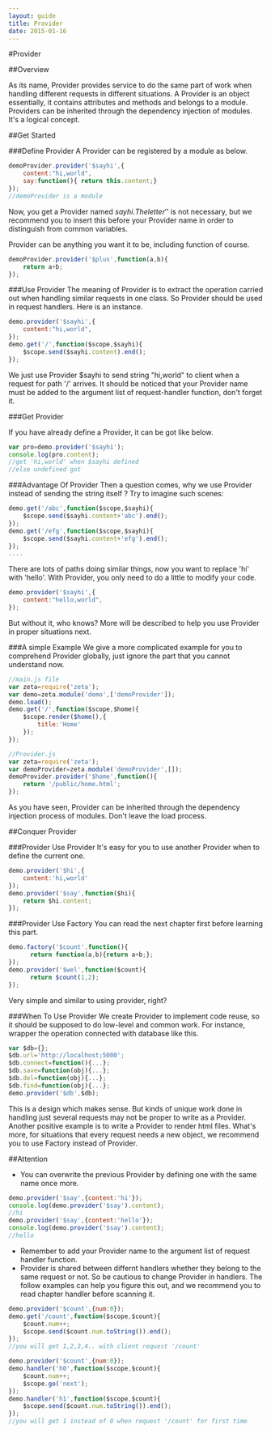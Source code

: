 ```yaml
---
layout: guide
title: Provider 
date: 2015-01-16
---
```

#Provider

##Overview

As its name, Provider provides service to do the same part of work when handling different requests in different situations. A Provider is an object essentially, it contains attributes and methods and belongs to a module. Providers can be inherited through the dependency injection of modules.  It's a logical concept.

##Get  Started

###Define Provider
A Provider can be registered by a module as below.

~~~js
demoProvider.provider('$sayhi',{
    content:"hi,world",
    say:function(){ return this.content;}
});
//demoProvider is a module
~~~
Now, you get a Provider named $sayhi. The letter '$' is not necessary, but we recommend you to insert this before your Provider name in order to distinguish from common variables.

Provider can be anything you want it to be, including function of course.

~~~js
demoProvider.provider('$plus',function(a,b){
    return a+b;
});
~~~

###Use Provider
The meaning of Provider is to extract the operation carried out when handling similar requests in one class. So Provider should be used in request handlers. Here is an instance.

~~~js
demo.provider('$sayhi',{
    content:"hi,world",
});
demo.get('/',function($scope,$sayhi){
    $scope.send($sayhi.content).end();
});
~~~

We just use Provider $sayhi to send string "hi,world" to client when a request for path '/' arrives.  It should be noticed that your Provider name must be added to the argument list of request-handler function, don't forget it.

###Get Provider

If you have already define a Provider, it can be got like below.

~~~js
var pro=demo.provider('$sayhi');
console.log(pro.content);
//get 'hi,world' when $sayhi defined
//else undefined got
~~~

###Advantage Of Provider
Then a question comes, why we use Provider instead of sending the string itself ? Try to imagine such scenes:

~~~js
demo.get('/abc',function($scope,$sayhi){
    $scope.send($sayhi.content+'abc').end();
});
demo.get('/efg',function($scope,$sayhi){
    $scope.send($sayhi.content+'efg').end();
});
....
~~~

There are lots of paths doing similar things, now you want to replace 'hi' with 'hello'. With Provider, you only need to do a little to modify your code.

~~~js
demo.provider('$sayhi',{
    content:"hello,world",
});
~~~

But without it, who knows? More will be described to help you use Provider in proper situations next.

###A simple Example
We give a more complicated example for you to comprehend Provider globally, just ignore the part that you cannot understand now.

~~~js
//main.js file
var zeta=require('zeta');
var demo=zeta.module('demo',['demoProvider']);
demo.load();
demo.get('/',function($scope,$home){
    $scope.render($home(),{
        title:'Home'
    });
});
~~~

~~~js
//Provider.js
var zeta=require('zeta');
var demoProvider=zeta.module('demoProvider',[]);
demoProvider.provider('$home',function(){
    return '/public/home.html';
});
~~~

As you have seen, Provider can be inherited through the dependency injection process of modules. Don't leave the load process.

##Conquer Provider

###Provider Use Provider
It's easy for you to use another Provider when to define the current one.

~~~js
demo.provider('$hi',{
    content:'hi,world'
});
demo.provider('$say',function($hi){
    return $hi.content;
});
~~~

###Provider Use Factory
You can read the next chapter first before learning this part.

~~~js
demo.factory('$count',function(){
      return function(a,b){return a+b;};
});
demo.provider('$wel',function($count){
      return $count(1,2);
});
~~~

Very simple and similar to using provider, right?

###When To Use Provider
We create Provider to implement code reuse, so it should be supposed to do low-level and common work. For instance, wrapper the operation connected with database like this.

~~~js
var $db={};
$db.url='http://localhost;5000';
$db.connect=function(){...};
$db.save=function(obj){...};
$db.del=function(obj){...};
$db.find=function(obj){...};
demo.provider('$db',$db);
~~~

This is a design which makes sense. But kinds of unique work done in handling just several requests may not be proper to write as a Provider. Another positive example is to write a Provider to render html files. What's more, for situations that every request needs a new object, we recommend you to use Factory instead of Provider.

##Attention

- You can overwrite the previous Provider by defining one with the same name once more.

~~~js
demo.provider('$say',{content:'hi'});
console.log(demo.provider('$say').content);
//hi
demo.provider('$say',{content:'hello'});
console.log(demo.provider('$say').content);
//hello
~~~

- Remember to add your Provider name to the argument list of request handler function.
- Provider is shared between differnt handlers whether they belong to the same request or not. So be cautious to change Provider in handlers. The follow examples can help you figure this out, and we recommend you to read chapter handler before scanning it.

~~~js
demo.provider('$count',{num:0});
demo.get('/count',function($scope,$count){
    $count.num++;
    $scope.send($count.num.toString()).end();
});
//you will get 1,2,3,4.. with client request '/count'
~~~

~~~js
demo.provider('$count',{num:0});
demo.handler('h0',function($scope,$count){
    $count.num++;
    $scope.go('next');
});
demo.handler('h1',function($scope,$count){
    $scope.send($count.num.toString()).end();
});
//you will get 1 instead of 0 when request '/count' for first time
~~~





